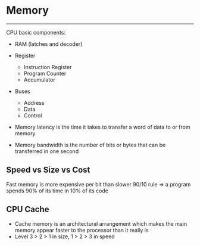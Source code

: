 # Memory
---
CPU basic components:
- RAM (latches and decoder)
- Register
	- Instruction Register
	- Program Counter
	- Accumulator
- Buses
	- Address
	- Data
	- Control

- Memory latency is the time it takes to transfer a word of data to or from memory
- Memory bandwidth is the number of bits or bytes that can be transferred in one second

## Speed vs Size vs Cost
Fast memory is more expensive per bit than slower
90/10 rule => a program spends 90% of its time in 10% of its code

## CPU Cache
- Cache memory is an architectural arrangement which makes the main memory appear faster to the processor than it really is
- Level 3 > 2 > 1 in size, 1 > 2 > 3 in speed
